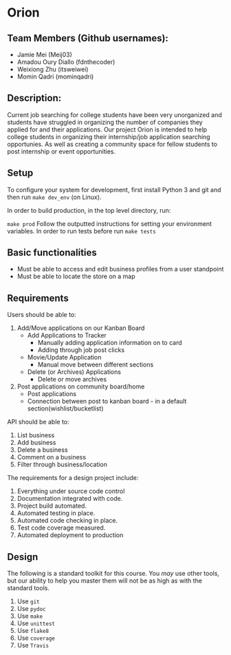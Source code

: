 # Orion

## Team Members (Github usernames):

- Jamie Mei (Meij03)
- Amadou Oury Diallo (fdnthecoder)
- Weixiong Zhu (itsweiwei)
- Momin Qadri (mominqadri)

## Description:

Current job searching for college students have been very unorganized and students have struggled in organizing the number of companies they applied for and their applications. Our project Orion is intended to help college students in organizing their internship/job application searching opportunies. As well as creating a community space for fellow students to post internship or event opportunities.
 
## Setup

To configure your system for development, first install Python 3 and git and
then run
`make dev_env` (on Linux).

In order to build production, in the top level directory, run:

`make prod`
Follow the outputted instructions for setting your environment variables.
In order to run tests before run
`make tests`

## Basic functionalities

- Must be able to access and edit business profiles from a user standpoint
- Must be able to locate the store on a map

## Requirements

Users should be able to:

1. Add/Move applications on our Kanban Board
   - Add Applications to Tracker
      - Manually adding application information on to card
      - Adding through job post clicks
   - Movie/Update Application
      - Manual move between different sections
   - Delete (or Archives) Applications
      - Delete or move archives
1. Post applications on community board/home
   - Post applications
   - Connection between post to kanban board - in a default section(wishlist/bucketlist)

API should be able to:

1. List business
2. Add business
3. Delete a business
4. Comment on a business
5. Filter through business/location

The requirements for a design project include:

1. Everything under source code control
1. Documentation integrated with code.
1. Project build automated.
1. Automated testing in place.
1. Automated code checking in place.
1. Test code coverage measured.
1. Automated deployment to production

## Design

The following is a standard toolkit for this course. You _may_ use other tools,
but our ability to help you master them will not be as high as with the
standard tools.

1. Use `git`
1. Use `pydoc`
1. Use `make`
1. Use `unittest`
1. Use `flake8`
1. Use `coverage`
1. Use `Travis`
